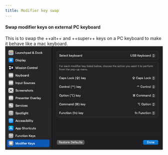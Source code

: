 ```yaml
---
title: Modifier key swap
---
```


#### Swap modifier keys on external PC keyboard
This is to swap the ++alt++ and ++super++ keys on a PC keyboard to make it behave like a mac keyboard.
![swap keys](./mac_key_swap.png)

